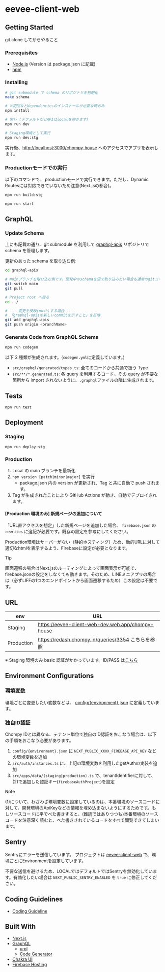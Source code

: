 # eevee-client-web

## Getting Started

git clone してからやること

### Prerequisites

- [Node.js](https://nodejs.org/en/) (Version は package.json に記載)
- [npm](https://www.npmjs.com/)

### Installing

```sh
# git submodule で schema のリポジトリを初期化
make schema

# ※初回などdependenciesのインストールが必要な時のみ
npm install

# 実行 (デフォルトだとAPIはlocalを向きます)
npm run dev

# Staging環境として実行
npm run dev:stg
```

実行後、<http://localhost:3000/chompy-house> へのアクセスでアプリを表示します。

### Productionモードでの実行

以下のコマンドで、 productionモードで実行できます。ただし、Dynamic Routesには対応できていないため注意(Next.jsの都合)。

```sh
npm run build:stg

npm run start
```

## GraphQL

### Update Schema

上にも記載の通り、git submodule を利用して [graphql-apis](https://github.com/syninc/graphql-apis) リポジトリで schema を管理します。

更新のあった schema を取り込む例:

```sh
cd graphql-apis

# mainブランチを取り込む例です。開発中のschemaを仮で取り込みたい場合も通常のgitコマンドを駆使してコードを変更できます。
git switch main
git pull

# Project root へ戻る
cd ../

# --- 変更を反映(push)する場合 ---
# 「graphql-apisの新しいcommitを示すこと」を反映
git add graphql-apis
git push origin <branchName>
```

### Generate Code from GraphQL Schema

```sh
npm run codegen
```

以下 2 種類が生成されます。(`codegen.yml`に定義しています。)

- `src/graphql/generated/types.ts`: 全てのコードから共通で扱う Type
- `src/**/*.generated.ts`: 各 query を利用するコード。その query が不要な箇所から import されないように、`.graphql`ファイルの隣に生成されます。

## Tests

```sh
npm run test
```

## Deployment

### Staging

```sh2
npm run deploy:stg
```

### Production

1. Local の main ブランチを最新化
2. `npm version [patch|minor|major]` を実行
   - package.json 内の version が更新され、Tag と共に自動で push されます。
3. Tag が生成されたことにより GitHub Actions が動き、自動でデプロイされます。

#### [Production 環境のみ] 新規ページの追加について

「URL直アクセスを想定」した新規ページを追加した場合、 `firebase.json` の `rewrites` に追記が必要です。既存の設定を参考にしてください。

Production環境はサーバーがない（静的ホスティング）ため、動的URLに対して適切なhtmlを表示するよう、Firebaseに設定が必要となります。

> [!TIP]
> 画面遷移の場合はNext.jsのルーティングによって画面表示が可能で、firebase.jsonの設定をしなくても動きます。そのため、LINEミニアプリの場合は（必ずLIFFの1つのエンドポイントから画面遷移するため）この設定は不要です。

## URL

| env        | URL                                                  |
| ---------- | ---------------------------------------------------- |
| Staging    | <https://eevee-client-web-dev.web.app/chompy-house>  |
| Production | <https://redash.chompy.in/queries/3354> こちらを参照 |

※ Staging 環境のみ basic 認証がかかっています。ID/PASS は[こちら](https://github.com/syninc/eevee-client-web/wiki/Staging%E7%92%B0%E5%A2%83#id%E3%81%A8password%E3%81%AEsecret%E5%8C%96)

## Environment Configurations

### 環境変数

環境ごとに変更したい変数などは、 [config/{environment}.json](./config) に定義しています。

### 独自ID認証

Chompy IDとは異なる、テナント単位で独自のID認証をおこなう場合は、以下の手順をおこなう必要があります。

1. `config/{environment}.json` に `NEXT_PUBLIC_XXXX_FIREBASE_API_KEY` などの環境変数を追加
2. `src/auth/instances.ts` に、上記の環境変数を利用したgetAuthの実装を追加
3. `src/apps/data/(staging|production).ts` で、tenantIdentifierに対して、(2)で追加した認証キー(`firebaseAuthProject`)を設定

> [!NOTE]
> (1)について、わざわざ環境変数に設定しているのは、本番環境のソースコードに対して、開発環境のApiKeyなどの情報を埋め込まないようにするためです。もしソースコードに平でべた書きすると、(難読ではありつつも)本番環境のソースコードを注意深く読むと、べた書きされているコードをすべて閲覧できてしまいます。

## Sentry

Sentryにエラーを送信しています。
プロジェクトは [eevee-client-web](https://syn-inc.sentry.io/projects/eevee-client-web/?project=4507689492152320) で、環境ごとにEnvironmentを設定しています。

不要な送信を避けるため、LOCALではデフォルトではSentryを無効化しています。有効化したい場合は `NEXT_PUBLIC_SENTRY_ENABLED` を `true` に修正してください。

## Coding Guidelines

- [Coding Guideline](https://github.com/syninc/eevee-client-web/wiki/Coding-Guidelines)

## Built With

- [Next.js](https://nextjs.org/)
- [GraphQL](https://graphql.org/)
  - [urql](https://formidable.com/open-source/urql/)
  - [Code Generator](https://www.graphql-code-generator.com/)
- [Chakra UI](https://chakra-ui.com/)
- [Firebase Hosting](https://firebase.google.com/docs/hosting)
